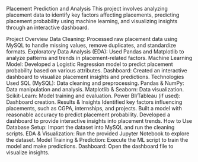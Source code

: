 Placement Prediction and Analysis
This project involves analyzing placement data to identify key factors affecting placements, predicting placement probability using machine learning, and visualizing insights through an interactive dashboard.

Project Overview
Data Cleaning: Processed raw placement data using MySQL to handle missing values, remove duplicates, and standardize formats.
Exploratory Data Analysis (EDA): Used Pandas and Matplotlib to analyze patterns and trends in placement-related factors.
Machine Learning Model: Developed a Logistic Regression model to predict placement probability based on various attributes.
Dashboard: Created an interactive dashboard to visualize placement insights and predictions.
Technologies Used
SQL (MySQL): Data cleaning and preprocessing.
Pandas & NumPy: Data manipulation and analysis.
Matplotlib & Seaborn: Data visualization.
Scikit-Learn: Model training and evaluation.
Power BI/Tableau (if used): Dashboard creation.
Results & Insights
Identified key factors influencing placements, such as CGPA, internships, and projects.
Built a model with reasonable accuracy to predict placement probability.
Developed a dashboard to provide interactive insights into placement trends.
How to Use
Database Setup: Import the dataset into MySQL and run the cleaning scripts.
EDA & Visualization: Run the provided Jupyter Notebook to explore the dataset.
Model Training & Prediction: Execute the ML script to train the model and make predictions.
Dashboard: Open the dashboard file to visualize insights.
